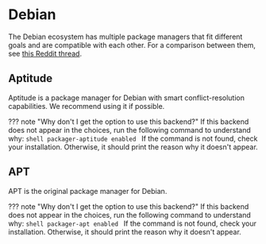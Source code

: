 # Debian

The Debian ecosystem has multiple package managers that fit different goals and are compatible with each other.
For a comparison between them, see [this Reddit thread](https://www.reddit.com/r/debian/comments/9whj01/comment/e9q2bd2).

## Aptitude

Aptitude is a package manager for Debian with smart conflict-resolution capabilities. We recommend using it if possible.

??? note "Why don't I get the option to use this backend?"
    If this backend does not appear in the choices, run the following command to understand why:
    ```shell
    packager-aptitude enabled
    ```
    If the command is not found, check your installation.
    Otherwise, it should print the reason why it doesn't appear.

## APT

APT is the original package manager for Debian.

??? note "Why don't I get the option to use this backend?"
    If this backend does not appear in the choices, run the following command to understand why:
    ```shell
    packager-apt enabled
    ```
    If the command is not found, check your installation.
    Otherwise, it should print the reason why it doesn't appear.
